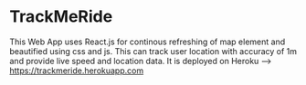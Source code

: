 # TrackMeRide
This Web App uses React.js for continous refreshing of map element 
and beautified using css and js.
This can track user location with accuracy of 1m and provide live speed
and location data.
It is deployed on Heroku --> https://trackmeride.herokuapp.com
